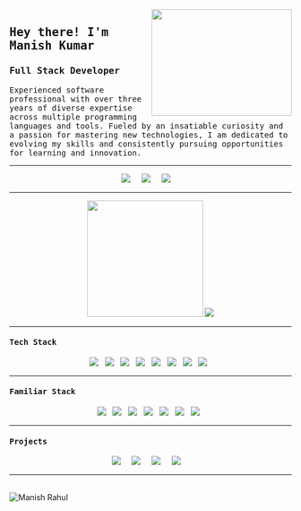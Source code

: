 <!-- giphy image -->
<img src ="https://media.giphy.com/media/yAGIvCiwPJn5C/giphy.gif" align="right" width="250" height="190" />

<!-- Introduction -->
<h2><samp><strong>Hey there! I'm Manish Kumar </strong></samp></h2>

<h3> <samp>Full Stack Developer</samp></h3>

<p align='left'><samp>
  Experienced software professional with over three years of diverse expertise across multiple programming languages and tools. Fueled by an insatiable curiosity and a passion for mastering new technologies, I am dedicated to evolving my skills and consistently pursuing opportunities for learning and innovation.
</samp></p>

<hr>

<!-- social links -->
<p align='center'>
  <a href="https://manishrahul.netlify.app" target='_blank'><img src="https://img.shields.io/badge/portfolio-%23c21325.svg?&style=for-the-badge&logo=&logoColor=white" /></a>&nbsp;&nbsp;&nbsp;&nbsp;
  <a href="https://www.hackerrank.com/ManishRahul?hr_r=1"><img src="https://img.shields.io/badge/hackerrank-%23339933.svg?&style=for-the-badge&logo=hackerrank&logoColor=white" /></a>&nbsp;&nbsp;&nbsp;&nbsp;
  <a href="https://www.linkedin.com/in/manish-rahul"><img src="https://img.shields.io/badge/linkedin-%230077B5.svg?&style=for-the-badge&logo=linkedin&logoColor=white" /></a>&nbsp;&nbsp;&nbsp;&nbsp;
</p>

<hr>


<!-- github stats -->
<p align='center'>
  <img src="https://github-readme-stats.vercel.app/api?username=mrmani15&theme=merko&show_icons=true&count_private=true" height="207px" />
  <img src="https://github-readme-stats.vercel.app/api/top-langs/?username=mrmani15&theme=merko"/>
</P>

<hr>

<h4><samp> Tech Stack </samp></h4>
<p align='center'>
  <img src="https://img.shields.io/badge/javascript%20-%23cc6699.svg?&style=for-the-badge&logo=javascript&logoColor=white" />&nbsp;&nbsp; <img src="https://img.shields.io/badge/react%20-%23c21325.svg?&style=for-the-badge&logo=react&logoColor=white" />&nbsp;&nbsp;
  <img src="https://img.shields.io/badge/next%20-%231572B6.svg?&style=for-the-badge&logo=next&logoColor=white" />&nbsp;&nbsp; 
  <img src="https://img.shields.io/badge/node%20-%23cc6699.svg?&style=for-the-badge&logo=node&logoColor=white" />&nbsp;&nbsp;  
  <img src="https://img.shields.io/badge/express%20-%23c21325.svg?&style=for-the-badge&logo=express&logoColor=white"/>&nbsp;&nbsp; <img src="https://img.shields.io/badge/redis-%231572B6.svg?&style=for-the-badge&logo=redis&logoColor=white" />&nbsp;&nbsp;  
  <img src="https://img.shields.io/badge/grpc%20-%23cc6699.svg?&style=for-the-badge&logo=grpc&logoColor=white" />&nbsp;&nbsp;
  <img src="https://img.shields.io/badge/mongodb%20-%23c21325.svg?&style=for-the-badge&logo=mongodb&logoColor=white" />&nbsp;&nbsp;
</p>

<hr>

<h4><samp> Familiar Stack </samp></h4>

<p align='center'>
    <img src="https://img.shields.io/badge/golang%20-%23cc6699.svg?&style=for-the-badge&logo=golang&logoColor=white" />&nbsp;&nbsp; 
    <img src="https://img.shields.io/badge/python%20-%23c21325.svg?&style=for-the-badge&logo=python&logoColor=white" />&nbsp;&nbsp;
    <img src="https://img.shields.io/badge/aws%20-%231572B6.svg?&style=for-the-badge&logo=aws&logoColor=white" />&nbsp;&nbsp; 
    <img src="https://img.shields.io/badge/docker%20-%23cc6699.svg?&style=for-the-badge&logo=docker&logoColor=white" />&nbsp;&nbsp;  
    <img src="https://img.shields.io/badge/kubernetes%20-%23c21325.svg?&style=for-the-badge&logo=kubernetes&logoColor=white"/>&nbsp;&nbsp;  <img src="https://img.shields.io/badge/postgresql%20-%231572B6.svg?&style=for-the-badge&logo=postgresql&logoColor=white" />&nbsp;&nbsp;   
    <img src="https://img.shields.io/badge/airflow%20-%23cc6699.svg?&style=for-the-badge&logo=airflow&logoColor=white" />&nbsp;&nbsp;
</p>

<hr>


<h4><samp> Projects </samp></h4>

<p align='center'>
  <a href="https://cloneoftwitter.netlify.app/" target='_blank'><img src="https://img.shields.io/badge/twitter_clone-%23e34f26.svg?&style=for-the-badge&logo=&logoColor=white" /></a>&nbsp;&nbsp;&nbsp;&nbsp;  
  <a href="https://livebtc2usd.netlify.app/" target='_blank'><img src="https://img.shields.io/badge/BTC_2 USD-%231572B6.svg?&style=for-the-badge&logo=&logoColor=white" /></a>&nbsp;&nbsp;&nbsp;&nbsp;  
  <a href="https://atithi.netlify.app/" target='_blank'><img src="https://img.shields.io/badge/atithi-%23cc6699.svg?&style=for-the-badge&logo=&logoColor=white" /></a>&nbsp;&nbsp;&nbsp;&nbsp;  
  <a href="https://mapsmicrofinance.netlify.app/" target='_blank'><img src="https://img.shields.io/badge/microfinance-%23c21325.svg?&style=for-the-badge&logo=&logoColor=white" /></a>&nbsp;&nbsp;&nbsp;&nbsp;
</p>
<hr>
<br>
<img src=https://komarev.com/ghpvc/?username=mrmani15 alt="Manish Rahul" /> 